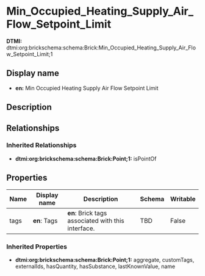 # Min_Occupied_Heating_Supply_Air_Flow_Setpoint_Limit
**DTMI:** dtmi:org:brickschema:schema:Brick:Min_Occupied_Heating_Supply_Air_Flow_Setpoint_Limit;1
## Display name
- **en:** Min Occupied Heating Supply Air Flow Setpoint Limit
## Description
## Relationships
### Inherited Relationships
* **dtmi:org:brickschema:schema:Brick:Point;1:** isPointOf
## Properties
|Name|Display name|Description|Schema|Writable|
|-|-|-|-|-|
|tags|**en**: Tags|**en**: Brick tags associated with this interface.|TBD|False|
### Inherited Properties
* **dtmi:org:brickschema:schema:Brick:Point;1:** aggregate, customTags, externalIds, hasQuantity, hasSubstance, lastKnownValue, name
